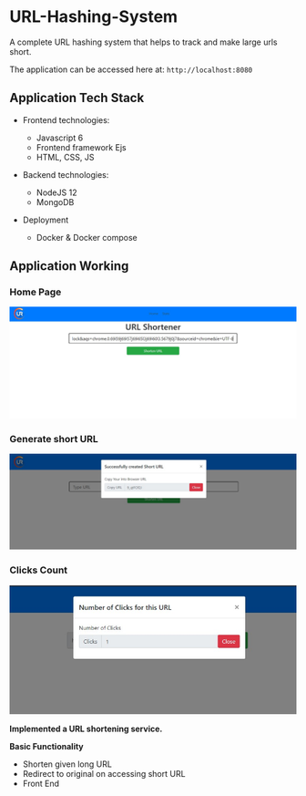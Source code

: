 # URL-Hashing-System
A complete URL hashing system that helps to track and make large urls short.

The application can be accessed here at:
`http://localhost:8080`

## Application Tech Stack
* Frontend technologies:
  * Javascript 6
  * Frontend framework Ejs
  * HTML, CSS, JS

* Backend technologies:
  * NodeJS 12
  * MongoDB

* Deployment
  * Docker & Docker compose

## Application Working
### Home Page
![Home](/Images/Home.jpg)

### Generate short URL
![Generate](/Images/GeneratedURL.jpg)

### Clicks Count
![ClicksCount](/Images/ClicksCount.jpg)

__Implemented a URL shortening service.__

__Basic Functionality__
* Shorten given long URL
* Redirect to original on accessing short URL
* Front End

